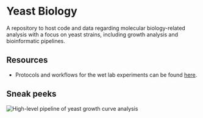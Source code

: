 # Yeast Biology

A repository to host code and data regarding molecular biology-related analysis with a focus on yeast strains, including growth analysis and bioinformatic pipelines.

## Resources

* Protocols and workflows for the wet lab experiments can be found [here](https://benchling.com/organizations/acubesat/).

## Sneak peeks

![](https://gitlab.com/acubesat/su/yeast-biology/-/blob/master/Growth%20Curve%20Pipeline.svg "High-level pipeline of yeast growth curve analysis")

